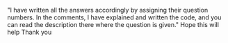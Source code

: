 "I have written all the answers accordingly by assigning their question numbers. 
In the comments, I have explained and written the code, and you can read the description there where the question is given."
Hope this will help 
 Thank you
